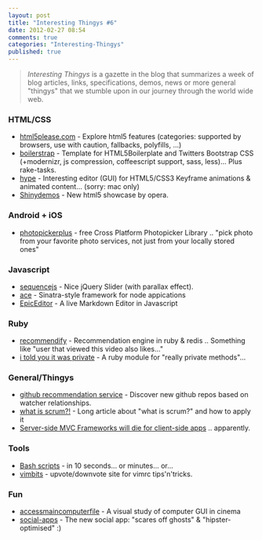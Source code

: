 ```yaml
---
layout: post
title: "Interesting Thingys #6"
date: 2012-02-27 08:54
comments: true
categories: "Interesting-Thingys"
published: true
---
```


> _Interesting Thingys_ is a gazette in the blog that summarizes a week of blog articles, links, specifications, demos, news or more general "thingys" that we stumble upon in our journey through the world wide web.

### HTML/CSS
- [html5please.com](http://html5please.com/) - Explore html5 features (categories: supported by browsers, use with caution, fallbacks, polyfills, ...)
- [boilerstrap](https://github.com/emorikawa/boilerstrap) - Template for HTML5Boilerplate and Twitters Bootstrap CSS (+modernizr, js compression, coffeescript support, sass, less)... Plus rake-tasks.
- [hype](http://tumultco.com/hype/) - Interesting editor (GUI) for HTML5/CSS3 Keyframe animations & animated content... (sorry: mac only)
- [Shinydemos](http://shinydemos.com/) - New html5 showcase by opera.

<!-- more -->

### Android + iOS
- [photopickerplus](http://picture.io/photopickerplus ) - free Cross Platform Photopicker Library .. "pick photo from your favorite photo services, not just from your locally stored ones"


### Javascript
- [sequencejs](http://www.sequencejs.com/) - Nice jQuery Slider (with parallax effect).
- [ace](https://github.com/maccman/ace) - Sinatra-style framework for node appications
- [EpicEditor](http://oscargodson.github.com/EpicEditor/) - A live Markdown Editor in Javascript


### Ruby
- [recommendify](https://github.com/paulasmuth/recommendify) - Recommendation engine in ruby & redis .. Something like "user that viewed this video also likes..."
- [i told you it was private](https://github.com/fxn/i-told-you-it-was-private) - A ruby module for "really private methods"...


### General/Thingys
- [github recommendation service](http://woolam.org/github-recommendation-service/) - Discover new github repos based on watcher relationships.
- [what is scrum?!](http://xprogramming.com/articles/kate-oneal-what-is-scrum/) - Long article about "what is scrum?" and how to apply it
- [Server-side MVC Frameworks will die for client-side apps](http://caines.ca/blog/programming/the-sun-is-setting-on-rails-style-mvc-frameworks/) .. apparently.


### Tools
- [Bash scripts](http://www.aboutlinux.info/2005/10/10-seconds-guide-to-bash-shell.html) -  in 10 seconds... or minutes... or...
- [vimbits](http://vimbits.com/) - upvote/downvote site for vimrc tips'n'tricks.


### Fun
- [accessmaincomputerfile](http://accessmaincomputerfile.net/) - A visual study of computer GUI in cinema
- [social-apps](http://visualidiot.com/articles/social-apps) - The new social app: "scares off ghosts" & "hipster-optimised" :)